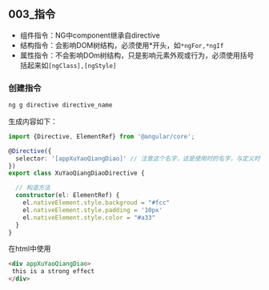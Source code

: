 ## 003_指令

- 组件指令：NG中component继承自directive
- 结构指令：会影响DOM树结构，必须使用*开头，如`*ngFor,*ngIf`
- 属性指令：不会影响DOm树结构，只是影响元素外观或行为，必须使用括号括起来如`[ngClass],[ngStyle]`

### 创建指令
```sh
ng g directive directive_name
```
生成内容如下：
```ts
import {Directive, ElementRef} from '@angular/core';

@Directive({
  selector: '[appXuYaoQiangDiao]' // 注意这个名字，这是使用时的名字，与定义时不一样
})
export class XuYaoQiangDiaoDirective {

  // 构造方法
  constructor(el: ElementRef) {
    el.nativeElement.style.backgroud = "#fcc"
    el.nativeElement.style.padding = '10px'
    el.nativeElement.style.color = "#a33"
  }
}
```

在html中使用
```html
<div appXuYaoQiangDiao>
 this is a strong effect
</div>
```